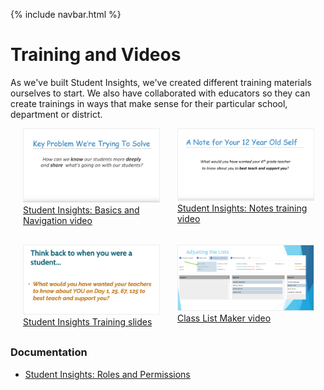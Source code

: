 {% include navbar.html %}

# Training and Videos
As we've built Student Insights, we've created different training materials ourselves to start.  We also have collaborated with educators so they can create trainings in ways that make sense for their particular school, department or district.

<div style="display: flex; margin-left: 20px; margin-right: 20px; margin-bottom: 30px;">
  <a target="_blank" rel="noopener noreferrer" href="https://drive.google.com/file/d/1nsGgK7qIfFbX81B_nRE6ivhnezk1kEhX/view" style="display: block; flex: 1; margin-right: 30px;">
    <img style="border: 1px solid #eee;" src="img/training-first.png" />
    <div>Student Insights: Basics and Navigation video</div>
  </a>
  <a target="_blank" rel="noopener noreferrer" href="https://drive.google.com/drive/folders/1kfjw-mOfdLzgbaDjns-4zqm-FRsFCwyT" style="display: block; flex: 1;">
    <img style="border: 1px solid #eee;" src="img/training-notes.png" />
    <div>Student Insights: Notes training video</div>
  </a>
</div>
<div style="display: flex; margin-left: 20px; margin-right: 20px; margin-bottom: 30px;">
  <a target="_blank" rel="noopener noreferrer" href="https://docs.google.com/presentation/d/1UoLcd7zn2PqFnBSWipS2VKwrCtS1BJ5xEHOCcKQB7bg/view" style="display: block; flex: 1; margin-right: 30px;">
    <img style="border: 1px solid #eee;" src="img/training-slides.png" />
    <div>Student Insights Training slides</div>
  </a>
  <a target="_blank" rel="noopener noreferrer" href="https://drive.google.com/open?id=1Y_BYLTc2-JaLqLOjM742tRc635xgS1eq" style="display: block; flex: 1;">
    <img style="border: 1px solid #eee;" src="img/training-class-lists.png" />
    <div>Class List Maker video</div>
  </a>
</div>



### Documentation
- [Student Insights: Roles and Permissions](https://docs.google.com/document/d/1THekg_5gFdm5dIHANJgcoxEajlH4UjL4U0-nYJjI2WY/edit?usp=drive_web&ouid=114364589315833815880)
